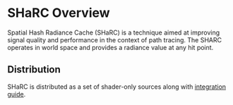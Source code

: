 # SHaRC Overview
Spatial Hash Radiance Cache (SHaRC) is a technique aimed at improving signal quality and performance in the context of path tracing. The SHARC operates in world space and provides a radiance value at any hit point.
 
## Distribution
SHaRC is distributed as a set of shader-only sources along with [integration guide][SharcIntegrationGuide].

[SharcIntegrationGuide]: ./docs/Integration.md
